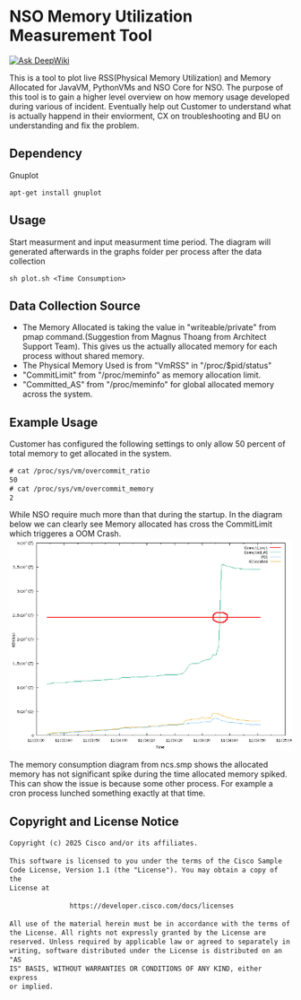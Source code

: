 # NSO Memory Utilization Measurement Tool
[![Ask DeepWiki](https://deepwiki.com/badge.svg)](https://deepwiki.com/NSO-developer/nso-memory-utilization-tool)  

This is a tool to plot live RSS(Physical Memory Utilization) and Memory Allocated for JavaVM, PythonVMs and NSO Core for NSO. The purpose of this tool is to gain a higher level overview on how memory usage developed during various of incident. Eventually help out Customer to understand what is actually happend in their enviorment, CX on troubleshooting and BU on understanding and fix the problem. 

## Dependency
Gnuplot
```
apt-get install gnuplot
```

## Usage
Start measurment and input measurment time period. The diagram will generated afterwards in the graphs folder per process after the data collection
```
sh plot.sh <Time Consumption>
```


## Data Collection Source
* The Memory Allocated is taking the value in "writeable/private" from pmap command.(Suggestion from Magnus Thoang from Architect Support Team). This gives us the actually allocated memory for each process without shared memory. 
* The Physical Memory Used is from "VmRSS" in "/proc/$pid/status"
* "CommitLimit" from "/proc/meminfo" as memory allocation limit. 
* "Committed_AS" from "/proc/meminfo" for global allocated memory across the system. 


## Example Usage
Customer has configured the following settings to only allow 50 percent of total memory to get allocated in the system. 
```
# cat /proc/sys/vm/overcommit_ratio
50
# cat /proc/sys/vm/overcommit_memory
2
```
While NSO require much more than that during the startup. In the diagram below we can clearly see Memory allocated has cross the CommitLimit which triggeres a OOM Crash. 
![alt text](sample_diagram/ncs.smp/mem_ncs.smp.png "Memory Consumption for NSO Core")

The memory consumption diagram from ncs.smp shows the allocated memory has not significant spike during the time allocated memory spiked. This can show the issue is because some other process. For example a cron process lunched something exactly at that time. 


## Copyright and License Notice
```
Copyright (c) 2025 Cisco and/or its affiliates.

This software is licensed to you under the terms of the Cisco Sample
Code License, Version 1.1 (the "License"). You may obtain a copy of the
License at

               https://developer.cisco.com/docs/licenses

All use of the material herein must be in accordance with the terms of
the License. All rights not expressly granted by the License are
reserved. Unless required by applicable law or agreed to separately in
writing, software distributed under the License is distributed on an "AS
IS" BASIS, WITHOUT WARRANTIES OR CONDITIONS OF ANY KIND, either express
or implied.
```

